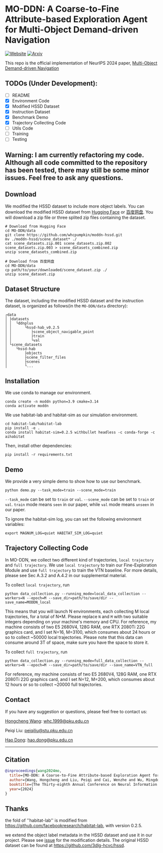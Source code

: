 # MO-DDN: A Coarse-to-Fine Attribute-based Exploration Agent for Multi-Object Demand-driven Navigation
[![Website](https://img.shields.io/badge/Website-orange.svg )](https://sites.google.com/view/moddn)
[![Arxiv](https://img.shields.io/badge/Arxiv-green.svg )](https://arxiv.org/abs/2410.03488)

This repo is the official implementation of NeurIPS 2024 paper, [Multi-Object Demand-driven Navigation](https://arxiv.org/abs/2410.03488)

## TODOs (Under Development):
- [ ] README
- [x] Environment Code
- [x] Modified HSSD Dataset
- [x] Instruction Dataset
- [x] Benchmark Demo
- [x] Trajectory Collecting Code
- [ ] Utils Code
- [ ] Training
- [ ] Testing

## Warning: I am currently refactoring my code. Although all code committed to the repository has been tested, there may still be some minor issues.  Feel free to ask any questions.

## Download
We modified the HSSD dataset to include more object labels. You can download the modified HSSD dataset from [Hugging Face](https://huggingface.co/datasets/whcpumpkin/moddn-hssd) or [百度网盘](https://pan.baidu.com/s/1eLXxMUqsImlf47Sw71dVjw?pwd=hgg9).
You will download a zip file or three splited zip files containing the dataset.

```
# Download from Hugging Face
cd MO-DDN/data
git clone https://github.com/whcpumpkin/moddn-hssd.git
mv ./moddn-hssd/scene_dataset* ./
cat scene_datasets.zip.001 scene_datasets.zip.002 scene_datasets.zip.003 > scene_datasets_combined.zip
unzip scene_datasets_combined.zip

# Download from 百度网盘
cd MO-DDN/data
cp path/to/your/downloaded/scene_dataset.zip ./
unzip scene_dataset.zip
```

## Dataset Structure
The dataset, including the modified HSSD dataset and the instruction dataset, is organized as follows(in the `MO-DDN/data` directory):
```
┌data
│ ├datasets
│ │  └ddnplus
│ │      └hssd-hab_v0.2.5
│ │         ├scene_object_navigable_point
│ │         ├train
│ │         └val
│ └scene_datasets
│    └hssd-hab
│        ├objects
│        ├scene_filter_files
│        ├scenes
│        └...

```



## Installation
We use conda to manage our environment.

```
conda create -n moddn python=3.9 cmake=3.14
conda activate moddn
```

We use habitat-lab and habitat-sim as our simulation environment.
```
cd habitat-lab/habitat-lab
pip install -e .
conda install habitat-sim=0.2.5 withbullet headless -c conda-forge -c aihabitat
```

Then, install other dependencies:
```
pip install -r requirements.txt
```

## Demo
We provide a very simple demo to show how to use our benchmark.
```
python demo.py --task_mode=train --scene_mode=train
```
`--task_mode` can be set to `train` or `val`. `--scene_mode` can be set to `train` or `val`. `train` mode means `seen` in our paper, while `val` mode means `unseen` in our paper.

To ignore the habitat-sim log, you can set the following environment variables:

```
export MAGNUM_LOG=quiet HABITAT_SIM_LOG=quiet
```

## Trajectory Collecting Code

In MO-DDN, we collect two different kind of trajectories, `local trajectory` and `full trajectory`. We use `local trajectory` to train our Fine-Exploration Module and use `full trajectory` to train the VTN baseline. For more details, please see Sec A.3.2 and A.4.2 in our supplemental material. 


To collect `local trajectory`, run 
```
python data_collection.py --running_mode=local_data_collection --workers=N --epoch=M --save_dir=path/to/save/dir --save_name=MODDN_local
```

This means that you will launch N environments, each collecting M local trajectories, for a total of N*M. Please replace `N` and `M` with two suitable integers depending on your machine's memory and CPU. For reference, my machine consists of two E5 2680V4, 128G RAM, one RTX 2080Ti 22G graphics card, and I set N=16, M=3100, which consumes about 24 hours or so to collect ~50000 local trajectories. Please note that this data can consume around 3T of space, make sure you have the space to store it.

To collect `full trajectory`, run 
```
python data_collection.py --running_mode=full_data_collection --workers=N --epoch=M --save_dir=path/to/save/dir --save_name=VTN_full
```

For reference, my machine consists of two E5 2680V4, 128G RAM, one RTX 2080Ti 22G graphics card, and I set N=12, M=200, which consumes about 12 hours or so to collect ~20000 full trajectories.

## Contact
If you have any suggestion or questions, please feel free to contact us:

[Hongcheng Wang](https://whcpumpkin.github.io): [whc.1999@pku.edu.cn](mailto:whc.1999@pku.edu.cn)

Peiqi Liu: [peiqiliu@stu.pku.edu.cn](mailto:peiqiliu@stu.pku.edu.cn)

[Hao Dong](https://zsdonghao.github.io/): [hao.dong@pku.edu.cn](mailto:hao.dong@pku.edu.cn)
****
## Citation

```bibtex
@inproceedings{wang2024mo,
  title={MO-DDN: A Coarse-to-Fine Attribute-based Exploration Agent for Multi-object Demand-driven Navigation},
  author={Wang, Hongcheng and Liu, Peiqi and Cai, Wenzhe and Wu, Mingdong and Qian, Zhengyu and Dong, Hao},
  booktitle={The Thirty-eighth Annual Conference on Neural Information Processing Systems},
  year={2024}
}
```

## Thanks
the fold of ''habitat-lab''  is modified from https://github.com/facebookresearch/habitat-lab, with version 0.2.5.

we extend the object label metadata in the HSSD dataset and use it in our project. Please see [issue](https://github.com/3dlg-hcvc/hssd/issues/13) for the modification details. The original HSSD dataset can be found at https://github.com/3dlg-hcvc/hssd. 